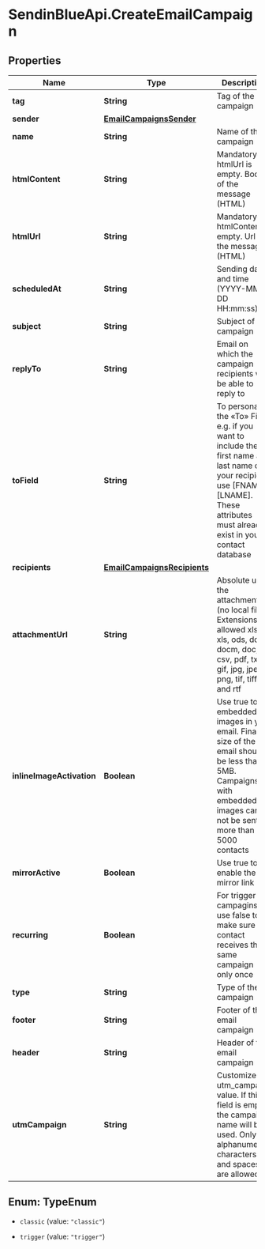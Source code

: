 # SendinBlueApi.CreateEmailCampaign

## Properties
Name | Type | Description | Notes
------------ | ------------- | ------------- | -------------
**tag** | **String** | Tag of the campaign | [optional] 
**sender** | [**EmailCampaignsSender**](EmailCampaignsSender.md) |  | [optional] 
**name** | **String** | Name of the campaign | 
**htmlContent** | **String** | Mandatory if htmlUrl is empty. Body of the message (HTML) | [optional] 
**htmlUrl** | **String** | Mandatory if htmlContent is empty. Url to the message (HTML) | [optional] 
**scheduledAt** | **String** | Sending date and time (YYYY-MM-DD HH:mm:ss) | [optional] 
**subject** | **String** | Subject of the campaign | 
**replyTo** | **String** | Email on which the campaign recipients will be able to reply to | [optional] 
**toField** | **String** | To personalize the «To» Field, e.g. if you want to include the first name and last name of your recipient, use [FNAME] [LNAME]. These attributes must already exist in your contact database | [optional] 
**recipients** | [**EmailCampaignsRecipients**](EmailCampaignsRecipients.md) |  | [optional] 
**attachmentUrl** | **String** | Absolute url of the attachment (no local file). Extensions allowed xlsx, xls, ods, docx, docm, doc, csv, pdf, txt, gif, jpg, jpeg, png, tif, tiff and rtf | [optional] 
**inlineImageActivation** | **Boolean** | Use true to embedded the images in your email. Final size of the email should be less than 5MB. Campaigns with embedded images can not be sent to more than 5000 contacts | [optional] [default to false]
**mirrorActive** | **Boolean** | Use true to enable the mirror link | [optional] 
**recurring** | **Boolean** | For trigger campagins use false to make sure a contact receives the same campaign only once | [optional] [default to false]
**type** | **String** | Type of the campaign | 
**footer** | **String** | Footer of the email campaign | [optional] 
**header** | **String** | Header of the email campaign | [optional] 
**utmCampaign** | **String** | Customize the utm_campaign value. If this field is empty, the campaign name will be used. Only alphanumeric characters and spaces are allowed | [optional] 


<a name="TypeEnum"></a>
## Enum: TypeEnum


* `classic` (value: `"classic"`)

* `trigger` (value: `"trigger"`)




